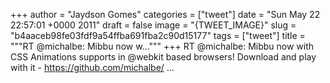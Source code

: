 
+++
author = "Jaydson Gomes"
categories = ["tweet"]
date = "Sun May 22 22:57:01 +0000 2011"
draft = false
image = "{TWEET_IMAGE}"
slug = "b4aaceb98fe03fdf9a54ffba691fba2c90d15177"
tags = ["tweet"]
title = """RT @michalbe: Mibbu now w..."""
+++
RT @michalbe: Mibbu now with CSS Animations supports in @webkit based browsers! Download and play with it - https://github.com/michalbe/ ...
